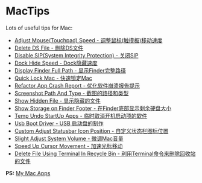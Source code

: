 # MacTips
Lots of useful tips for Mac:

* [Adjust Mouse(Touchpad) Speed - 调整鼠标(触摸板)移动速度](/adjust_mouse_speed.md)
* [Delete DS File - 删除DS文件](/delete_ds_file.md)
* [Disable SIP(System Integrity Protection) - 关闭SIP](/disable_SIP.md)
* [Dock Hide Speed - Dock隐藏速度](/dock_hide_speed.md)
* [Display Finder Full Path - 显示Finder完整路径](/finder_full_path_display.md)
* [Quick Lock Mac - 快速锁定Mac](/quick_lock_mac.md)
* [Refactor App Crash Report - 优化软件崩溃报告提示](/refactor_app_crash_report.md)
* [Screenshot Path And Type - 截图的路径和类型](/screenshot_path_and_type.md)
* [Show Hidden File - 显示隐藏的文件](/show_hidden_file.md)
* [Show Storage on Finder Footer - 在Finder底部显示剩余硬盘大小](/storage_on_finder_footer.md)
* [Temp Undo StartUp Apps - 临时取消开机启动项的软件](/temp_undo_startup_apps.md)
* [Usb Boot Driver - USB 启动盘的制作](/usb_boot_driver.md)
* [Custom Adjust Statusbar Icon Position - 自定义状态栏图标位置](/custom_statusbar_icon_position.md)
* [Slight Adjust System Volume - 微调Mac音量](/slight_adjust_system_volume.md)
* [Speed Up Cursor Movement - 加速光标移动](/speed_up_cursor_movement.md)
* [Delete File Using Terminal In Recycle Bin - 利用Terminal命令来删除回收站的文件](/delete_file_using_terminal_in_recycle_bin.md)


**PS:** [My Mac Apps](/MyMacApps.md)